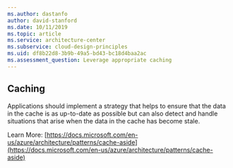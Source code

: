 ```yaml
---
ms.author: dastanfo
author: david-stanford
ms.date: 10/11/2019
ms.topic: article
ms.service: architecture-center
ms.subservice: cloud-design-principles
ms.uid: df8b22d8-3b9b-49a5-bd43-bc18d4baa2ac
ms.assessment_question: Leverage appropriate caching
---
```

## Caching


Applications should implement a strategy that helps to ensure that the data in the cache is as up-to-date as possible but can also detect and handle situations that arise when the data in the cache has become stale.

Learn More: [https://docs.microsoft.com/en-us/azure/architecture/patterns/cache-aside](https://docs.microsoft.com/en-us/azure/architecture/patterns/cache-aside)